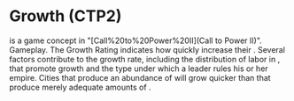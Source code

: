 # Growth (CTP2)

 is a game concept in "[Call%20to%20Power%20II](Call to Power II)".
Gameplay.
The Growth Rating indicates how quickly increase their . Several factors contribute to the growth rate, including the distribution of labor in , that promote growth and the type under which a leader rules his or her empire. Cities that produce an abundance of will grow quicker than that produce merely adequate amounts of .